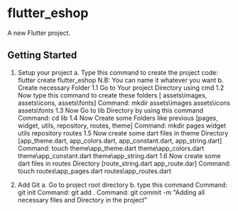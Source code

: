 # flutter_eshop

A new Flutter project.

## Getting Started

1. Setup your project
   a. Type this command to create the project
   code: flutter create flutter_eshop
   N.B: You can name it whatever you want
   b. Create necessary Folder
   1.1 Go to Your project Directory using cmd
   1.2 Now type this command to create these folders
   [ assets\images, assets\icons, assets\fonts]
   Command: mkdir assets\images assets\icons assets\fonts
   1.3 Now Go to lib Directory by using this command
   Command: cd lib
   1.4 Now Create some Folders like previous
   [pages, widget, utils, repository, routes, theme]
   Command: mkdir pages widget utils repository routes
   1.5 Now create some dart files in theme Directory
   [app_theme.dart, app_colors.dart, app_constant.dart, app_string.dart]
   Command: touch theme\app_theme.dart theme\app_colors.dart theme\app_constant.dart theme\app_string.dart
   1.6 Now create some dart files in routes Directory
   [route_string.dart app_route.dar]
   Command: touch routes\app_pages.dart routes\app_routes.dart

2. Add Git
    a. Go to project root directory
    b. type this command
        Command: git init 
        Command: git add .
        Command: git commit -m "Adding all necessary files and Directory in the project"


